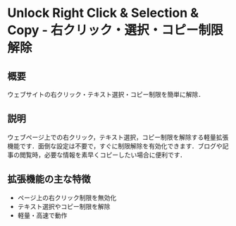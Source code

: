 # Unlock Right Click & Selection & Copy - 右クリック・選択・コピー制限解除

## 概要

ウェブサイトの右クリック・テキスト選択・コピー制限を簡単に解除．

## 説明

ウェブページ上での右クリック，テキスト選択，コピー制限を解除する軽量拡張機能です．面倒な設定は不要で，すぐに制限解除を有効化できます．ブログや記事の閲覧時，必要な情報を素早くコピーしたい場合に便利です．

## 拡張機能の主な特徴

- ページ上の右クリック制限を無効化
- テキスト選択やコピー制限を解除
- 軽量・高速で動作

